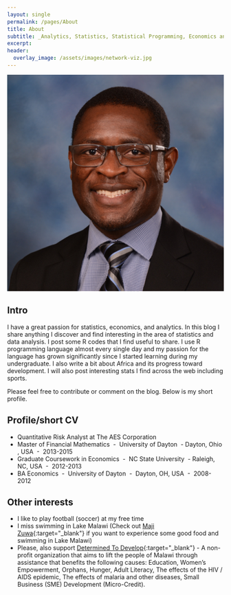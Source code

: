 ```yaml
---
layout: single
permalink: /pages/About
title: About
subtitle: _Analytics, Statistics, Statistical Programming, Economics and Fun!_
excerpt: 
header:
  overlay_image: /assets/images/network-viz.jpg
---
```


<img src="/assets/images/Kondowe Lawrence2.jpg" alt="Lawrence Kondowe">

## Intro
I have a great passion for statistics, economics, and analytics. In this blog I share anything I discover and find interesting in the area of statistics and data analysis. I post some R codes that I find useful to share. I use R programming language almost every single day and my passion for the language has grown significantly since I started learning during my undergraduate. I also write a bit about Africa and its progress toward development. I will also post interesting stats I find across the web including sports.

Please feel free to contribute or comment on the blog. Below is my short profile.

## Profile/short CV
- Quantitative Risk Analyst at The AES Corporation
- Master of Financial Mathematics  -  University of Dayton  - Dayton, Ohio , USA  -  2013-2015
- Graduate Coursework in Economics  -  NC State University  - Raleigh, NC, USA  -  2012-2013
- BA Economics  -  University of Dayton  -  Dayton, OH, USA  -  2008-2012

## Other interests

- I like to play football (soccer) at my free time
- I miss swimming in Lake Malawi (Check out [Maji Zuwa](http://www.majizuwa.com){:target="_blank"} if you want to experience some good food and swimming in Lake Malawi)
- Please, also support [Determined To Develop](http://determinedtodevelop.org){:target="_blank"} - A non-profit organization that aims to lift the people of Malawi through assistance that benefits the following causes: Education, Women’s Empowerment, Orphans, Hunger, Adult Literacy, The effects of the HIV / AIDS epidemic, The effects of malaria and other diseases, Small Business (SME) Development (Micro-Credit).

